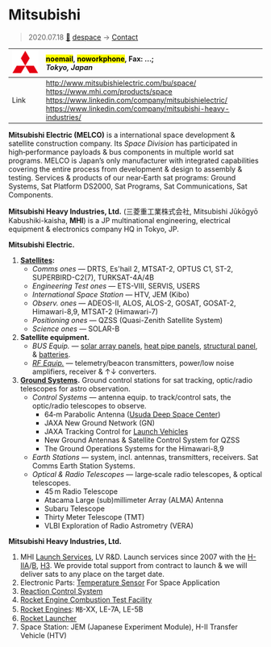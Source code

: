 # Mitsubishi
> 2020.07.18 [🚀](../index/index.md) [despace](index.md) → [Contact](contact.md)

|[![](f/contact/m/mitsubishi_logo1_thumb.png)](f/contact/m/mitsubishi_logo1.png)|<mark>noemail</mark>, <mark>noworkphone</mark>, Fax: …;<br> *Tokyo, Japan*|
|:--|:--|
|Link|<http://www.mitsubishielectric.com/bu/space/><br> <https://www.mhi.com/products/space><br> <https://www.linkedin.com/company/mitsubishielectric/><br> <https://www.linkedin.com/company/mitsubishi-heavy-industries/>|

**Mitsubishi Electric (MELCO)** is a international space development & satellite construction company. Its *Space Division* has participated in high‑performance payloads & bus components in multiple world sat programs. MELCO is Japan’s only manufacturer with integrated capabilities covering the entire process from development & design to assembly & testing. Services & products of our near‑Earth sat programs: Ground Systems, Sat Platform DS2000, Sat Programs, Sat Communications, Sat Components.

**Mitsubishi Heavy Industries, Ltd.** (三菱重工業株式会社, Mitsubishi Jūkōgyō Kabushiki-kaisha, **MHI**) is a JP multinational engineering, electrical equipment & electronics company HQ in Tokyo, JP.

**Mitsubishi Electric.**

   1. **[Satellites](sc.md):**
      - *Comms ones* — DRTS, Es'hail 2, MTSAT-2, OPTUS C1, ST-2, SUPERBIRD-C2(7), TURKSAT-4A/4B
      - *Engineering Test ones* — ETS-VIII, SERVIS, USERS
      - *International Space Station* — HTV, JEM (Kibo)
      - *Observ. ones* — ADEOS-II, ALOS, ALOS-2, GOSAT, GOSAT-2, Himawari-8,9, MTSAT-2 (Himawari-7)
      - *Positioning ones* — QZSS (Quasi-Zenith Satellite System)
      - *Science ones* — SOLAR-B
   1. **Satellite equipment.**
      - *BUS Equip.* — [solar array panels](sp.md), [heat pipe panels](hp.md), [structural panel](sgm.md), & [batteries](eb.md).
      - *[RF Equip.](comms.md)* — telemetry/beacon transmitters, power/low noise amplifiers, receiver & ↑↓ converters.
   1. **[Ground Systems](scs.md).** Ground control stations for sat tracking, optic/radio telescopes for astro observation.
      - *Control Systems* — antenna equip. to track/control sats, the optic/radio telescopes to observe.
         - 64‑m Parabolic Antenna ([Usuda Deep Space Center](udsc.md))
         - JAXA New Ground Network (GN)
         - JAXA Tracking Control for [Launch Vehicles](lv.md)
         - New Ground Antennas & Satellite Control System for QZSS
         - The Ground Operations Systems for the Himawari-8,9
      - *Earth Stations* — system, incl. antennas, transmitters, receivers. Sat Comms Earth Station Systems.
      - *Optical & Radio Telescopes* — large‑scale radio telescopes, & optical telescopes.
         - 45 m Radio Telescope
         - Atacama Large (sub)millimeter Array (ALMA) Antenna
         - Subaru Telescope
         - Thirty Meter Telescope (TMT)
         - VLBI Exploration of Radio Astrometry (VERA)

**Mitsubishi Heavy Industries, Ltd.**

   1. MHI [Launch Services](lv.md), LV R&D. Launch services since 2007 with the [H-IIA](h2.md)/[B](h2.md), [H3](h3.md). We provide total support from contract to launch & we will deliver sats to any place on the target date.
   1. Electronic Parts: [Temperature Sensor](sensor.md) For Space Application
   1. [Reaction Control System](iu.md)
   1. [Rocket Engine Combustion Test Facility](test.md)
   1. [Rocket Engines](ps.md): ㎆-XX, LE-7A, LE-5B
   1. [Rocket Launcher](lv.md)
   1. Space Station: JEM (Japanese Experiment Module), H-II Transfer Vehicle (HTV)

<p style="page-break-after:always"> </p>
